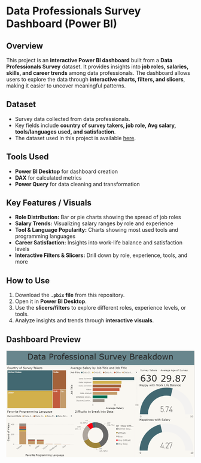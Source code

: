 # **Data Professionals Survey Dashboard (Power BI)**

## **Overview**
This project is an **interactive Power BI dashboard** built from a **Data Professionals Survey** dataset. It provides insights into **job roles, salaries, skills, and career trends** among data professionals. The dashboard allows users to explore the data through **interactive charts, filters, and slicers**, making it easier to uncover meaningful patterns.

## **Dataset**
- Survey data collected from data professionals.  
- Key fields include **country of survey takers, job role, Avg salary, tools/languages used, and satisfaction**.
- The dataset used in this project is available [here](data.xlsx).


## **Tools Used**
- **Power BI Desktop** for dashboard creation  
- **DAX** for calculated metrics  
- **Power Query** for data cleaning and transformation  

## **Key Features / Visuals**
- **Role Distribution:** Bar or pie charts showing the spread of job roles  
- **Salary Trends:** Visualizing salary ranges by role and experience  
- **Tool & Language Popularity:** Charts showing most used tools and programming languages  
- **Career Satisfaction:** Insights into work-life balance and satisfaction levels  
- **Interactive Filters & Slicers:** Drill down by role, experience, tools, and more  

## **How to Use**
1. Download the **`.pbix` file** from this repository.  
2. Open it in **Power BI Desktop**.  
3. Use the **slicers/filters** to explore different roles, experience levels, or tools.  
4. Analyze insights and trends through **interactive visuals**.  

## **Dashboard Preview**
![Dashboard Preview](Image.png)

